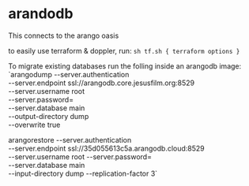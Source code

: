 # arandodb

This connects to the arango oasis

to easily use terraform & doppler, run:
`sh tf.sh { terraform options }`

To migrate existing databases run the folling inside an arangodb image:
`arangodump --server.authentication \
 --server.endpoint ssl://arangodb.core.jesusfilm.org:8529 \
 --server.username root \
 --server.password=<password> \
 --server.database main \
 --output-directory dump \
 --overwrite true

arangorestore --server.authentication \
 --server.endpoint ssl://35d055613c5a.arangodb.cloud:8529 \
 --server.username root --server.password=<get-from-dashboard> \
 --server.database main \
 --input-directory dump --replication-factor 3`
